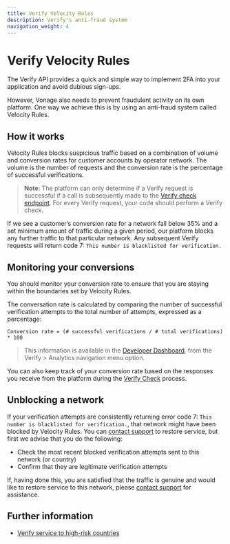 ```yaml
---
title: Verify Velocity Rules
description: Verify's anti-fraud system
navigation_weight: 4
---
```


# Verify Velocity Rules

The Verify API provides a quick and simple way to implement 2FA into your application and avoid dubious sign-ups.

However, Vonage also needs to prevent fraudulent activity on its own platform. One way we achieve this is by using an anti-fraud system called Velocity Rules.

## How it works

Velocity Rules blocks suspicious traffic based on a combination of volume and conversion rates for customer accounts by operator network. The volume is the number of requests and the conversion rate is the percentage of successful verifications.

> **Note**: The platform can only determine if a Verify request is successful if a call is subsequently made to the [Verify check endpoint](/verify/code-snippets/check-verify-request). For every Verify request, your code should perform a Verify check.

If we see a customer’s conversion rate for a network fall below 35% and a set minimum amount of traffic during a given period, our platform blocks any further traffic to that particular network. Any subsequent Verify requests will return code 7: `This number is blacklisted for verification.`

## Monitoring your conversions

You should monitor your conversion rate to ensure that you are staying within the boundaries set by Velocity Rules.

The conversation rate is calculated by comparing the number of successful verification attempts to the total number of attempts, expressed as a percentage:

`Conversion rate = (# successful verifications / # total verifications) * 100`


> This information is available in the [Developer Dashboard](https://dashboard.nexmo.com/verify/analytics), from the Verify > Analytics navigation menu option.

You can also keep track of your conversion rate based on the responses you receive from the platform during the [Verify Check](/api/verify#verifyCheck) process.

## Unblocking a network

If your verification attempts are consistently returning error code 7: `This number is blacklisted for verification.`, that network might have been blocked by Velocity Rules. You can [contact support](mailto://support@nexmo.com) to restore service, but first we advise that you do the following:

* Check the most recent blocked verification attempts sent to this network (or country)
* Confirm that they are legitimate verification attempts

If, having done this, you are satisfied that the traffic is genuine and would like to restore service to this network, please [contact support](mailto://support@nexmo.com) for assistance.

## Further information

* [Verify service to high-risk countries](https://help.nexmo.com/hc/en-us/articles/360018406532)
